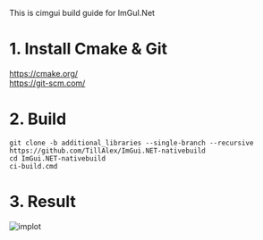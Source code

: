 
This is cimgui build guide for ImGuI.Net

# 1. Install Cmake & Git
 https://cmake.org/  
 https://git-scm.com/ 
  
 # 2. Build
 ```
 git clone -b additional_libraries --single-branch --recursive https://github.com/TillAlex/ImGui.NET-nativebuild
 cd ImGui.NET-nativebuild
 ci-build.cmd
 ```

 # 3. Result
 ![implot](https://i.imgur.com/9o1LZzj.png)

